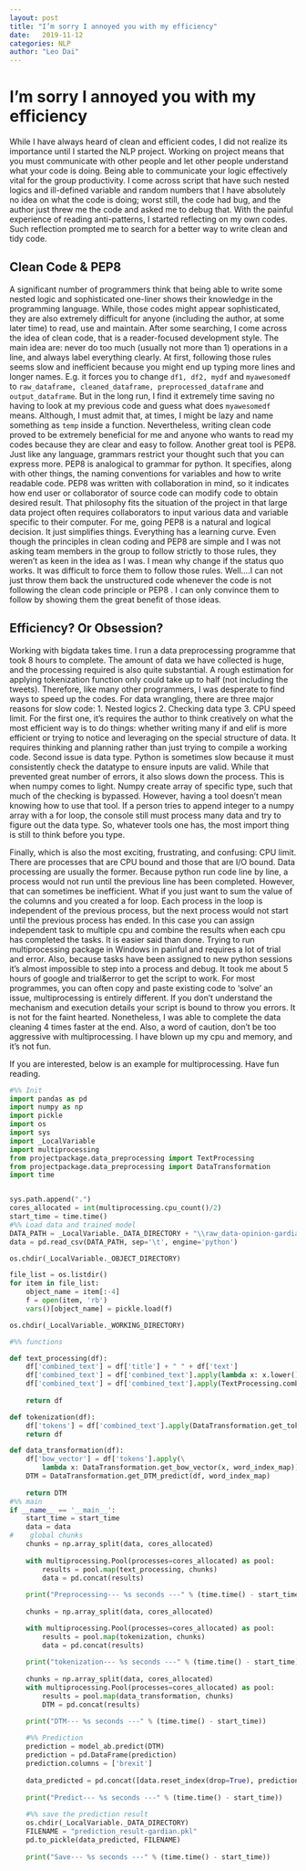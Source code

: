 ```yaml
---
layout: post
title: "I’m sorry I annoyed you with my efficiency"
date:   2019-11-12
categories: NLP
author: "Leo Dai"
---
```

# I’m sorry I annoyed you with my efficiency

While I have always heard of clean and efficient codes, I did not realize its importance until I started the NLP project. Working on project means that you must communicate with other people and let other people understand what your code is doing. Being able to communicate your logic effectively vital for the group productivity. I come across script that have such nested logics and ill-defined variable and random numbers that I have absolutely no idea on what the code is doing; worst still, the code had bug, and the author just threw me the code and asked me to debug that. With the painful experience of reading anti-patterns, I started reflecting on my own codes. Such reflection prompted me to search for a better way to write clean and tidy code. 

## Clean Code & PEP8
A significant number of programmers think that being able to write some nested logic and sophisticated one-liner shows their knowledge in the programming language. While, those codes might appear sophisticated, they are also extremely difficult for anyone (including the author, at some later time) to read, use and maintain. 
After some searching, I come across the idea of clean code, that is a reader-focused development style. The main idea are: never do too much (usually not more than 1) operations in a line, and always label everything clearly. At first, following those rules seems slow and inefficient because you might end up typing more lines and longer names. E.g. it forces you to change `df1, df2, mydf` and `myawesomedf` to `raw_dataframe, cleaned_dataframe, preprocessed_dataframe` and `output_dataframe`.  But in the long run, I find it extremely time saving no having to look at my previous code and guess what does `myawesomedf` means. Although, I must admit that, at times, I might be lazy and name something as `temp` inside a function. Nevertheless, writing clean code proved to be extremely beneficial for me and anyone who wants to read my codes because they are clear and easy to follow. 
Another great tool is PEP8. Just like any language, grammars restrict your thought such that you can express more. PEP8 is analogical to grammar for python. It specifies, along with other things, the naming conventions for variables and how to write readable code. PEP8 was written with collaboration in mind, so it indicates how end user or collaborator of source code can modify code to obtain desired result. That philosophy fits the situation of the project in that large data project often requires collaborators to input various data and variable specific to their computer. For me, going PEP8 is a natural and logical decision. It just simplifies things. 
Everything has a learning curve. Even though the principles in clean coding and PEP8 are simple and I was not asking team members in the group to follow strictly to those rules, they weren’t as keen in the idea as I was. I mean why change if the status quo works. It was difficult to force them to follow those rules. Well….I can not just throw them back the unstructured code whenever the code is not following the clean code principle or PEP8 . I can only convince them to follow by showing them the great benefit of those ideas.

## Efficiency? Or Obsession? 
Working with bigdata takes time. I run a data preprocessing programme that took 8 hours to complete. The amount of data we have collected is huge, and the processing required is also quite substantial. A rough estimation for applying tokenization function only could take up to half (not including the tweets). Therefore, like many other programmers, I was desperate to find ways to speed up the codes. For data wrangling, there are three major reasons for slow code: 1. Nested logics 2. Checking data type 3. CPU speed limit. For the first one, it’s requires the author to think creatively on what the most efficient way is to do things: whether writing many if and elif is more efficient or trying to notice and leveraging on the special structure of data. It requires thinking and planning rather than just trying to compile a working code. Second issue is data type. Python is sometimes slow because it must consistently check the datatype to ensure inputs are valid. While that prevented great number of errors, it also slows down the process. This is when numpy comes to light. Numpy create array of specific type, such that much of the checking is bypassed. However, having a tool doesn’t mean knowing how to use that tool. If a person tries to append integer to a numpy array with a for loop, the console still must process many data and try to figure out the data type. So, whatever tools one has, the most import thing is still to think before you type. 

Finally, which is also the most exciting, frustrating, and confusing: CPU limit. There are processes that are CPU bound and those that are I/O bound. Data processing are usually the former. Because python run code line by line, a process would not run until the previous line has been completed. However, that can sometimes be inefficient. What if you just want to sum the value of the columns and you created a for loop. Each process in the loop is independent of the previous process, but the next process would not start until the previous process has ended. In this case you can assign independent task to multiple cpu and combine the results when each cpu has completed the tasks. It is easier said than done. Trying to run multiprocessing package in Windows in painful and requires a lot of trial and error. Also, because tasks have been assigned to new python sessions it’s almost impossible to step into a process and debug. It took me about 5 hours of google and trial&error to get the script to work. For most programmes, you can often copy and paste existing code to ‘solve’ an issue, multiprocessing is entirely different. If you don’t understand the mechanism and execution details your script is bound to throw you errors. It is not for the faint hearted. Nonetheless, I was able to complete the data cleaning 4 times faster at the end. Also, a word of caution, don’t be too aggressive with multiprocessing. I have blown up my cpu and memory, and it’s not fun. 

If you are interested, below is an example for multiprocessing. Have fun reading. 

```python
#%% Init
import pandas as pd
import numpy as np
import pickle
import os
import sys
import _LocalVariable
import multiprocessing
from projectpackage.data_preprocessing import TextProcessing
from projectpackage.data_preprocessing import DataTransformation
import time


sys.path.append(".")
cores_allocated = int(multiprocessing.cpu_count()/2)
start_time = time.time()
#%% Load data and trained model
DATA_PATH = _LocalVariable._DATA_DIRECTORY + "\\raw_data-opinion-gardian.tsv"
data = pd.read_csv(DATA_PATH, sep='\t', engine='python')

os.chdir(_LocalVariable._OBJECT_DIRECTORY)

file_list = os.listdir()
for item in file_list:
    object_name = item[:-4]
    f = open(item, 'rb')
    vars()[object_name] = pickle.load(f)

os.chdir(_LocalVariable._WORKING_DIRECTORY)

#%% functions

def text_processing(df):
    df['combined_text'] = df['title'] + " " + df['text']
    df['combined_text'] = df['combined_text'].apply(lambda x: x.lower())
    df['combined_text'] = df['combined_text'].apply(TextProcessing.combine_specialwords)
    
    return df

def tokenization(df):
    df['tokens'] = df['combined_text'].apply(DataTransformation.get_tokens)
    return df

def data_transformation(df):
    df['bow_vector'] = df['tokens'].apply(\
        lambda x: DataTransformation.get_bow_vector(x, word_index_map))
    DTM = DataTransformation.get_DTM_predict(df, word_index_map)
    
    return DTM
#%% main
if __name__ == '__main__':
    start_time = start_time
    data = data
#    global chunks
    chunks = np.array_split(data, cores_allocated)
    
    with multiprocessing.Pool(processes=cores_allocated) as pool:
        results = pool.map(text_processing, chunks)
        data = pd.concat(results)
    
    print("Preprocessing--- %s seconds ---" % (time.time() - start_time))
    
    chunks = np.array_split(data, cores_allocated)

    with multiprocessing.Pool(processes=cores_allocated) as pool:
        results = pool.map(tokenization, chunks)
        data = pd.concat(results)
        
    print("tokenization--- %s seconds ---" % (time.time() - start_time))
    
    chunks = np.array_split(data, cores_allocated)
    with multiprocessing.Pool(processes=cores_allocated) as pool:
        results = pool.map(data_transformation, chunks)
        DTM = pd.concat(results)

    print("DTM--- %s seconds ---" % (time.time() - start_time))
    
    #%% Prediction 
    prediction = model_ab.predict(DTM)
    prediction = pd.DataFrame(prediction)
    prediction.columns = ['brexit']
    
    data_predicted = pd.concat([data.reset_index(drop=True), prediction], axis=1)
    
    print("Predict--- %s seconds ---" % (time.time() - start_time))
        
    #%% save the prediction result
    os.chdir(_LocalVariable._DATA_DIRECTORY)
    FILENAME = "prediction_result-gardian.pkl"
    pd.to_pickle(data_predicted, FILENAME)
    
    print("Save--- %s seconds ---" % (time.time() - start_time))
```